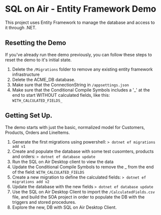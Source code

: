 # SQL on Air - Entity Framework Demo

This project uses Entity Framework to manage the database and access to
it through .NET.

## Resetting the Demo

If you've already run thee demo previously, you can follow these steps to reset the demo to
it's initial state.

1. Delete the `/Migrations` folder to remove any existing entity framework infrastructure
2. Delete the ACME_DB database.
3. Make sure that the ConnectionString in `/appsettings.json`
4. Make sure that the Conditional Compile Symbols includes a '_' at the end to start WITHOUT calculated fields, like this:
   `WITH_CALCULATED_FIELDS_`

## Getting Set Up.

The demo starts with just the basic, normalized model for Customers, Products, Orders and LineItems.

1. Generate the first migrations using powershell: 
   `> dotnet ef migrations add v1`
2. Create and populate the database with some test cusomters, products and orders: 
   `> dotnet ef database update`
3. Run the SQL on Air Desktop client to view the data
4. Update the Conditional Compile Symbols to remove the _ from the end of the field:
   `WITH_CALCULATED_FIELDS`
5. Create a new migration to define the calculated fields:
   `> dotnet ef migrations add v2`
6. Update the database with the new fields
   `> dotnet ef database update`
7. Use the SQL on Air Desktop Client to import the `/CalculatedFields.csv` file, and build the 
	SOA project in order to populate the DB with the triggers and stored procedures.	
8. Explore the new, DB with SQL on Air Desktop Client.





